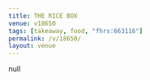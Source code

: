```yaml
---
title: THE RICE BOX
venue: v18650
tags: [takeaway, food, "fhrs:663116"]
permalink: /v/18650/
layout: venue
---
```

null